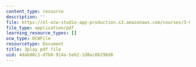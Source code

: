 ```yaml
---
content_type: resource
description: ''
file: https://ol-ocw-studio-app-production.s3.amazonaws.com/courses/3-091-introduction-to-solid-state-chemistry-fall-2018/4dab80c1d7b8914a5eb21d8ac66298d8_4vlOYGGWVKQ.pdf
file_type: application/pdf
learning_resource_types: []
ocw_type: OCWFile
resourcetype: Document
title: 3play pdf file
uid: 4dab80c1-d7b8-914a-5eb2-1d8ac66298d8
---
```

